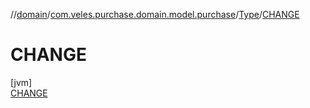 //[domain](../../../../index.md)/[com.veles.purchase.domain.model.purchase](../../index.md)/[Type](../index.md)/[CHANGE](index.md)

# CHANGE

[jvm]\
[CHANGE](index.md)
